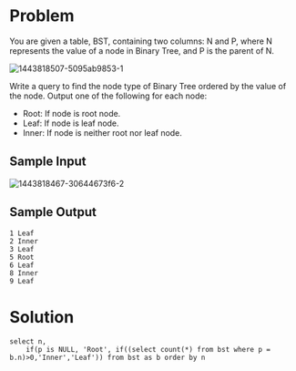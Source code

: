 # Problem

You are given a table, BST, containing two columns: N and P, where N represents the value of a node in Binary Tree, and P is the parent of N.

![1443818507-5095ab9853-1](https://github.com/corneliuscornwallis3/SQL/assets/158492493/d2056073-7945-4fe6-8921-74311227cd0e)

Write a query to find the node type of Binary Tree ordered by the value of the node. Output one of the following for each node:

   - Root: If node is root node.
   - Leaf: If node is leaf node.
   - Inner: If node is neither root nor leaf node.

## Sample Input

![1443818467-30644673f6-2](https://github.com/corneliuscornwallis3/SQL/assets/158492493/61a04bb3-922e-447e-975e-b38358a3c11e)

## Sample Output
```
1 Leaf
2 Inner
3 Leaf
5 Root
6 Leaf
8 Inner
9 Leaf
```
# Solution

```
select n,
    if(p is NULL, 'Root', if((select count(*) from bst where p = b.n)>0,'Inner','Leaf')) from bst as b order by n
```
